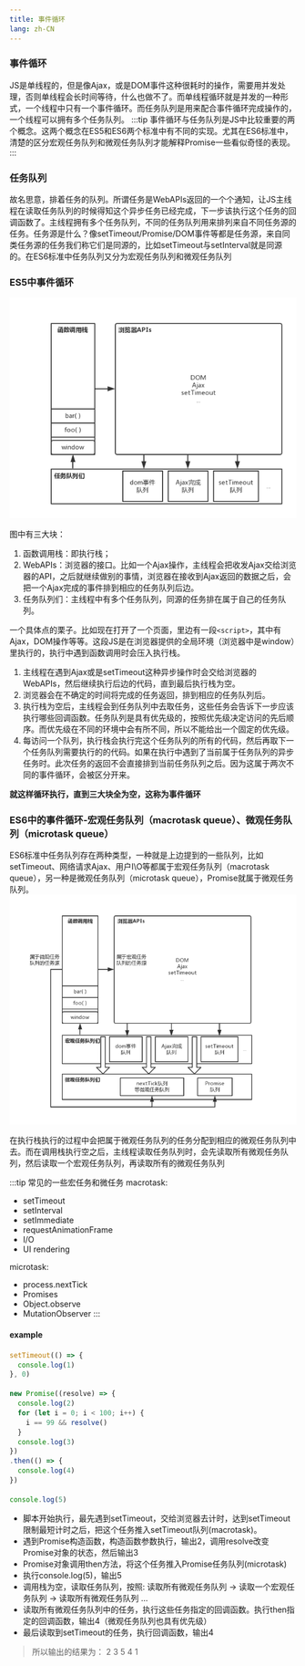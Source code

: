 ```yaml
---
title: 事件循环
lang: zh-CN
---
```


### 事件循环
JS是单线程的，但是像Ajax，或是DOM事件这种很耗时的操作，需要用并发处理，否则单线程会长时间等待，什么也做不了。而单线程循环就是并发的一种形式，一个线程中只有一个事件循环。而任务队列是用来配合事件循环完成操作的，一个线程可以拥有多个任务队列。
:::tip 
事件循环与任务队列是JS中比较重要的两个概念。这两个概念在ES5和ES6两个标准中有不同的实现。尤其在ES6标准中，清楚的区分宏观任务队列和微观任务队列才能解释Promise一些看似奇怪的表现。
:::

### 任务队列
故名思意，排着任务的队列。所谓任务是WebAPIs返回的一个个通知，让JS主线程在读取任务队列的时候得知这个异步任务已经完成，下一步该执行这个任务的回调函数了。主线程拥有多个任务队列，不同的任务队列用来排列来自不同任务源的任务。任务源是什么？像setTimeout/Promise/DOM事件等都是任务源，来自同类任务源的任务我们称它们是同源的，比如setTimeout与setInterval就是同源的。在ES6标准中任务队列又分为宏观任务队列和微观任务队列

### ES5中事件循环
![ES5事件循环](../assets/images/es5-eventLoop.png)

图中有三大块：
1. 函数调用栈：即执行栈；
2. WebAPIs：浏览器的接口。比如一个Ajax操作，主线程会把收发Ajax交给浏览器的API，之后就继续做别的事情，浏览器在接收到Ajax返回的数据之后，会把一个Ajax完成的事件排到相应的任务队列后边。
3. 任务队列们：主线程中有多个任务队列，同源的任务排在属于自己的任务队列。

一个具体点的栗子。比如现在打开了一个页面，里边有一段`<script>`，其中有Ajax，DOM操作等等。这段JS是在浏览器提供的全局环境（浏览器中是window）里执行的，执行中遇到函数调用时会压入执行栈。

1. 主线程在遇到Ajax或是setTimeout这种异步操作时会交给浏览器的WebAPIs，然后继续执行后边的代码，直到最后执行栈为空。
2. 浏览器会在不确定的时间将完成的任务返回，排到相应的任务队列后。
3. 执行栈为空后，主线程会到任务队列中去取任务，这些任务会告诉下一步应该执行哪些回调函数。任务队列是具有优先级的，按照优先级决定访问的先后顺序。而优先级在不同的环境中会有所不同，所以不能给出一个固定的优先级。
4. 每访问一个队列，执行栈会执行完这个任务队列的所有的代码，然后再取下一个任务队列需要执行的的代码。如果在执行中遇到了当前属于任务队列的异步任务时。此次任务的返回不会直接排到当前任务队列之后。因为这属于两次不同的事件循环，会被区分开来。

**就这样循环执行，直到三大块全为空，这称为事件循环**

### ES6中的事件循环-宏观任务队列（macrotask queue）、微观任务队列（microtask queue）
ES6标准中任务队列存在两种类型，一种就是上边提到的一些队列，比如setTimeout、网络请求Ajax、用户I\O等都属于宏观任务队列（macrotask queue），另一种是微观任务队列（microtask queue），Promise就属于微观任务队列。
![ES6事件循环](../assets/images/es6-eventLoop.png)

在执行栈执行的过程中会把属于微观任务队列的任务分配到相应的微观任务队列中去。而在调用栈执行空之后，主线程读取任务队列时，会先读取所有微观任务队列，然后读取一个宏观任务队列，再读取所有的微观任务队列

:::tip 常见的一些宏任务和微任务
macrotask:
* setTimeout
* setInterval
* setImmediate
* requestAnimationFrame
* I/O
* UI rendering

microtask:
* process.nextTick
* Promises
* Object.observe
* MutationObserver
:::

#### example

```js
setTimeout(() => {
  console.log(1)
}, 0)

new Promise((resolve) => {
  console.log(2)
  for (let i = 0; i < 100; i++) {
    i == 99 && resolve()
  }
  console.log(3)
})
.then(() => {
  console.log(4)
})

console.log(5)
```
* 脚本开始执行，最先遇到setTimeout，交给浏览器去计时，达到setTimeout限制最短计时之后，把这个任务推入setTimeout队列(macrotask)。
* 遇到Promise构造函数，构造函数参数执行，输出2，调用resolve改变Promise对象的状态，然后输出3
* Promise对象调用then方法，将这个任务推入Promise任务队列(microtask)
* 执行console.log(5)，输出5
* 调用栈为空，读取任务队列，按照: 读取所有微观任务队列 -> 读取一个宏观任务队列 -> 读取所有微观任务队列 ...
* 读取所有微观任务队列中的任务，执行这些任务指定的回调函数。执行then指定的回调函数，输出4（微观任务队列也具有优先级）
* 最后读取到setTimeout的任务，执行回调函数，输出4

> 所以输出的结果为： 2 3 5 4 1